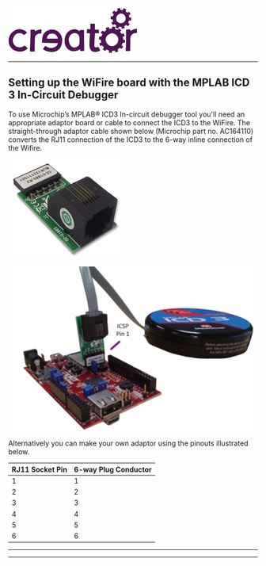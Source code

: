 
![](../img.png)

---

## Setting up the WiFire board with the MPLAB ICD 3 In-Circuit Debugger

To use Microchip’s MPLAB® ICD3 In-circuit debugger tool you'll need an appropriate adaptor board or cable to connect the ICD3 to the WiFire. The straight-through adaptor cable shown below (Microchip part no. AC164110) converts the RJ11 connection of the ICD3 to the 6-way inline connection of the Wifire.  

![Microchip’s RJ11 to ICSP Adaptor Microchip part no. AC164110](a.png)  

![](b.png)

Alternatively you can make your own adaptor using the pinouts illustrated below.  

[](c.png)


| RJ11 Socket Pin | 6-way Plug Conductor |  
|-----|-----|  
| 1	| 1 |  
| 2	| 2 |  
| 3	| 3 |  
| 4 | 4 |  
| 5	| 5 |  
| 6	| 6 |  






----

----

